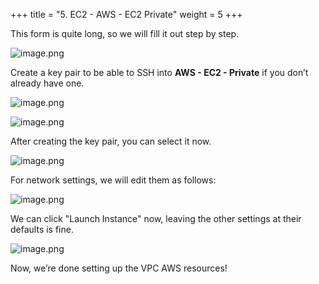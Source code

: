 +++
title = "5. EC2 - AWS - EC2 Private"
weight = 5
+++


This form is quite long, so we will fill it out step by step.


![image.png](/images/003-iii-setup-vpc-aws-resources/12-967740-image.png)


Create a key pair to be able to SSH into **AWS - EC2 - Private** if you don’t already have one.


![image.png](/images/003-iii-setup-vpc-aws-resources/12-461228-image.png)


![image.png](/images/003-iii-setup-vpc-aws-resources/12-783716-image.png)


After creating the key pair, you can select it now.


![image.png](/images/003-iii-setup-vpc-aws-resources/12-454112-image.png)


For network settings, we will edit them as follows:


![image.png](/images/003-iii-setup-vpc-aws-resources/12-804702-image.png)


We can click "Launch Instance" now, leaving the other settings at their defaults is fine.


![image.png](/images/003-iii-setup-vpc-aws-resources/12-527977-image.png)


Now, we’re done setting up the VPC AWS resources!


